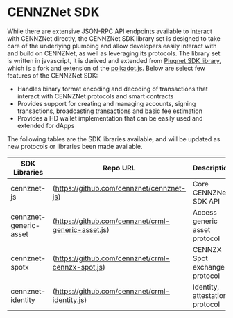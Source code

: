 # CENNZNet SDK
While there are extensive JSON-RPC API endpoints available to interact with CENNZNet directly, the CENNZNet SDK library set is designed to take care of the underlying plumbing and allow developers easily interact with and build on CENNZNet, as well as leveraging its protocols. The library set is written in javascript, it is derived and extended from [Plugnet SDK library](ttps://github.com/plugblockchain), which is a fork and extension of the [polkadot.js](https://github.com/polkadot-js). Below are select few features of the CENNZNet SDK: 

* Handles binary format encoding and decoding of transactions that interact with CENNZNet protocols and smart contracts
* Provides support for creating and managing accounts, signing transactions, broadcasting transactions and basic fee estimation
* Provides a HD wallet implementation that can be easily used and extended for dApps

The following tables are the SDK libraries available, and will be updated as new protocols or libraries been made available.

| SDK Libraries          | Repo URL                                             | Description                      |     
| ---------------------- | -----------------------------------------------------| -------------------------------- |
| cennznet-js            | (https://github.com/cennznet/cennznet-js)            | Core CENNZNet SDK API            |
| cennznet-generic-asset | (https://github.com/cennznet/crml-generic-asset.js)  | Access generic asset protocol    |
| cennznet-spotx         | (https://github.com/cennznet/crml-cennzx-spot.js)    | CENNZX Spot exchange protocol    |
| cennznet-identity      | (https://github.com/cennznet/crml-identity.js)       | Identity, attestation protocol   |

